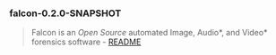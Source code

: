 ### falcon-0.2.0-SNAPSHOT

> Falcon is an *Open Source* automated Image, Audio*, and Video* forensics software - [README](README.md)
